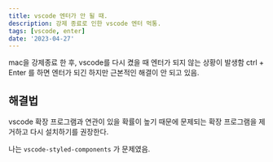 ```yaml
---
title: vscode 엔터가 안 될 때.
description: 강제 종료로 인한 vscode 엔터 먹통.
tags: [vscode, enter]
date: '2023-04-27'
---
```


mac을 강제종료 한 후, vscode를 다시 켰을 때 엔터가 되지 않는 상황이 발생함
ctrl + Enter 를 하면 엔터가 되긴 하지만 근본적인 해결이 안 되고 있음.

## 해결법

vscode 확장 프로그램과 연관이 있을 확률이 높기 때문에 문제되는 확장 프로그램을 제거하고 다시 설치하기를 권장한다.

나는 `vscode-styled-components` 가 문제였음.
